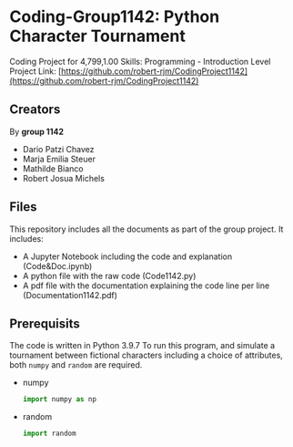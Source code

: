 # Coding-Group1142: Python Character Tournament
Coding Project for 4,799,1.00 Skills: Programming - Introduction Level
Project Link: [https://github.com/robert-rjm/CodingProject1142](https://github.com/robert-rjm/CodingProject1142)

## Creators
By **group 1142**
- Dario Patzi Chavez
- Marja Emilia Steuer
- Mathilde Bianco
- Robert Josua Michels

## Files
This repository includes all the documents as part of the group project.
It includes:
- A Jupyter Notebook including the code and explanation (Code&Doc.ipynb)
- A python file with the raw code (Code1142.py)
- A pdf file with the documentation explaining the code line per line (Documentation1142.pdf)

## Prerequisits
The code is written in Python 3.9.7
To run this program, and simulate a tournament between fictional characters including a choice of attributes, both `numpy` and `random` are required.

- numpy
  ```python
  import numpy as np
  ```
- random
  ```python
  import random
  ```
